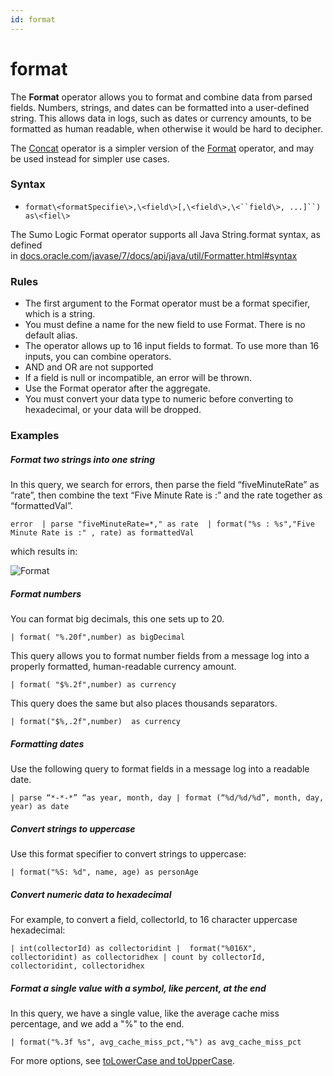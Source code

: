 ```yaml
---
id: format
---
```


# format

The **Format** operator allows you to format and combine data from
parsed fields. Numbers, strings, and dates can be formatted into
a user-defined string. This allows data in logs, such as dates or
currency amounts, to be formatted as human readable, when otherwise it
would be hard to decipher.

The [Concat](concat.md "concat") operator is a simpler version of the
[Format](./format.md "format") operator, and may be used instead for
simpler use cases.

### Syntax

* `format\<formatSpecifie\>,\<field\>[,\<field\>,\<``field\>, ...]``) as\<fiel\>`

The Sumo Logic Format operator supports all Java String.format syntax,
as defined
in [docs.oracle.com/javase/7/docs/api/java/util/Formatter.html#syntax](https://docs.oracle.com/javase/7/docs/api/java/util/Formatter.html#syntax "https://docs.oracle.com/javase/7/docs/api/java/util/Formatter.html#syntax")

### Rules

* The first argument to the Format operator must be a format
    specifier, which is a string.
* You must define a name for the new field to use Format. There is no
    default alias.
* The operator allows up to 16 input fields to format. To use more
    than 16 inputs, you can combine operators.
* AND and OR are not supported
* If a field is null or incompatible, an error will be thrown.
* Use the Format operator after the aggregate.
* You must convert your data type to numeric before converting to
    hexadecimal, or your data will be dropped.

### Examples

##### Format two strings into one string

In this query, we search for errors, then parse the field
“fiveMinuteRate” as “rate”, then combine the text “Five Minute Rate is
:” and the rate together as “formattedVal”.

`error  | parse "fiveMinuteRate=*," as rate  | format("%s : %s","Five Minute Rate is :" , rate) as formattedVal`

which results in:

![Format](../../static/img/Search-Query-Language/Search-Operators/format/Format.png)

##### Format numbers

You can format big decimals, this one sets up to 20.

`| format( "%.20f",number) as bigDecimal`

This query allows you to format number fields from a message log into a
properly formatted, human-readable currency amount.

`| format( "$%.2f",number) as currency`

This query does the same but also places thousands separators.

`| format("$%,.2f",number)  as currency`

##### Formatting dates

Use the following query to format fields in a message log into a
readable date.

`| parse “*-*-*” “as year, month, day | format (“%d/%d/%d”, month, day, year) as date`

##### Convert strings to uppercase

Use this format specifier to convert strings to uppercase:

`| format("%S: %d", name, age) as personAge`

##### Convert numeric data to hexadecimal

For example, to convert a field, collectorId, to 16 character uppercase
hexadecimal:

`| int(collectorId) as collectoridint |  format("%016X", collectoridint) as collectoridhex | count by collectorId, collectoridint, collectoridhex`

##### Format a single value with a symbol, like percent, at the end

In this query, we have a single value, like the average cache miss
percentage, and we add a "%" to the end.

`| format("%.3f %s", avg_cache_miss_pct,"%") as avg_cache_miss_pct`

For more options, see [toLowerCase and
toUpperCase](toLowerCase-and-toUpperCase.md "toLowerCase and toUpperCase").
